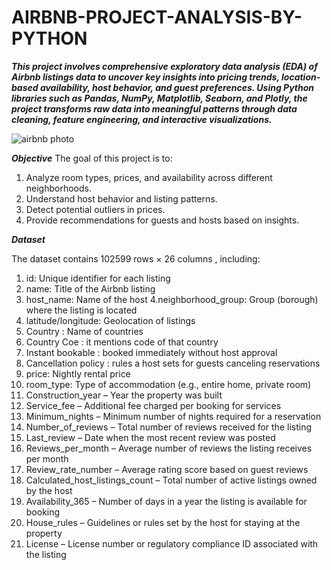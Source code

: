 # AIRBNB-PROJECT-ANALYSIS-BY-PYTHON
***This project involves comprehensive exploratory data analysis (EDA) of Airbnb listings data to uncover key insights into pricing trends, location-based availability, host behavior, and guest preferences. Using Python libraries such as Pandas, NumPy, Matplotlib, Seaborn, and Plotly, the project transforms raw data into meaningful patterns through data cleaning, feature engineering, and interactive visualizations.***



  ![airbnb photo](https://github.com/user-attachments/assets/a0b520dd-d41e-4f80-89a6-feedb929612a)

***Objective***
The goal of this project is to:

1. Analyze room types, prices, and availability across different neighborhoods.
2. Understand host behavior and listing patterns.
3. Detect potential outliers in prices.
4. Provide recommendations for guests and hosts based on insights.



***Dataset***

The dataset contains 102599 rows × 26 columns , including:

1. id: Unique identifier for each listing
2. name: Title of the Airbnb listing
3. host_name: Name of the host
4.neighborhood_group: Group (borough) where the listing is located
5. latitude/longitude: Geolocation of listings
6. Country : Name of countries
7. Country Coe : it mentions code of that country
8. Instant bookable :  booked immediately without host approval
9. Cancellation policy : rules a host sets for guests canceling reservations
10. price: Nightly rental price
11. room_type: Type of accommodation (e.g., entire home, private room)
12. Construction_year – Year the property was built
13. Service_fee – Additional fee charged per booking for services
14. Minimum_nights – Minimum number of nights required for a reservation
15. Number_of_reviews – Total number of reviews received for the listing
16. Last_review – Date when the most recent review was posted
17. Reviews_per_month – Average number of reviews the listing receives per month
18. Review_rate_number – Average rating score based on guest reviews
19. Calculated_host_listings_count – Total number of active listings owned by the host
20. Availability_365 – Number of days in a year the listing is available for booking
21. House_rules – Guidelines or rules set by the host for staying at the property
22. License – License number or regulatory compliance ID associated with the listing 

